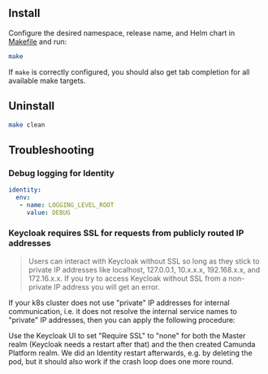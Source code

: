 ## Install
Configure the desired namespace, release name, and Helm chart in [Makefile](Makefile)
and run:

```sh
make
```

If `make` is correctly configured, you should also get tab completion for all available make targets.

## Uninstall
```sh
make clean
```

## Troubleshooting

### Debug logging for Identity
```yaml
identity:
  env:
   - name: LOGGING_LEVEL_ROOT
     value: DEBUG
```

### Keycloak requires SSL for requests from publicly routed IP addresses

> Users can interact with Keycloak without SSL so long as they stick to private IP addresses like localhost, 127.0.0.1, 10.x.x.x, 192.168.x.x, and 172.16.x.x. If you try to access Keycloak without SSL from a non-private IP address you will get an error.

If your k8s cluster does not use "private" IP addresses for internal communication, i.e. it does not resolve the internal service names to "private" IP addresses, then you can apply the following procedure:

Use the Keycloak UI to set "Require SSL" to "none" for both the Master realm (Keycloak needs a restart after that) and the then created Camunda Platform realm. We did an Identity restart afterwards, e.g. by deleting the pod, but it should also work if the crash loop does one more round.